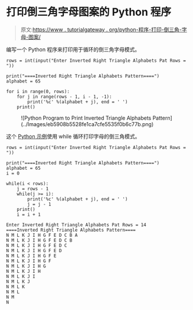 # 打印倒三角字母图案的 Python 程序

> 原文:[https://www . tutorialgateway . org/python-程序-打印-倒三角-字母-图案/](https://www.tutorialgateway.org/python-program-to-print-inverted-triangle-alphabets-pattern/)

编写一个 Python 程序来打印用于循环的倒三角字母模式。

```
rows = int(input("Enter Inverted Right Triangle Alphabets Pat Rows = "))

print("====Inverted Right Triangle Alphabets Pattern====")
alphabet = 65

for i in range(0, rows):
    for j in range(rows - 1, i - 1, -1):
        print('%c' %(alphabet + j), end = ' ')
    print()
```

<figure class="wp-block-image size-large">![Python Program to Print Inverted Triangle Alphabets Pattern](../Images/eb5908b5528fe1ca7cfe5535f0b6c77b.png)</figure>

这个 [Python 示例](https://www.tutorialgateway.org/python-programming-examples/)使用 while 循环打印字母的倒三角模式。

```
rows = int(input("Enter Inverted Right Triangle Alphabets Pat Rows = "))

print("====Inverted Right Triangle Alphabets Pattern====")
alphabet = 65
i = 0

while(i < rows):
    j = rows - 1
    while(j >= i):
        print('%c' %(alphabet + j), end = ' ')
        j = j - 1
    print()
    i = i + 1
```

```
Enter Inverted Right Triangle Alphabets Pat Rows = 14
====Inverted Right Triangle Alphabets Pattern====
N M L K J I H G F E D C B A 
N M L K J I H G F E D C B 
N M L K J I H G F E D C 
N M L K J I H G F E D 
N M L K J I H G F E 
N M L K J I H G F 
N M L K J I H G 
N M L K J I H 
N M L K J I 
N M L K J 
N M L K 
N M L 
N M 
N 
```